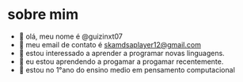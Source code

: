# sobre mim
- 👋 olá, meu nome é @guizinxt07
- 👀 meu email de contato é skamdsaplayer12@gmail.com
- 👀 estou interessado a aprender a programar novas linguagens.
- 🌱 eu estou aprendendo a progamar a progamar recentemente.
- 👋 estou no 1°ano do ensino medio em pensamento computacional

<!---
guizinxt07/guizinxt07 is a ✨ special ✨ repository because its `README.md` (this file) appears on your GitHub profile.
You can click the Preview link to take a look at your changes.
--->
